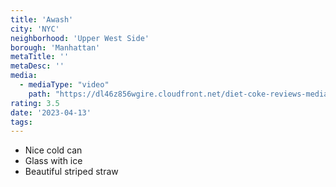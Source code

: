 ```yaml
---
title: 'Awash'
city: 'NYC'
neighborhood: 'Upper West Side'
borough: 'Manhattan'
metaTitle: ''
metaDesc: ''
media:
  - mediaType: "video"
    path: "https://dl46z856wgire.cloudfront.net/diet-coke-reviews-media/awash.mp4"
rating: 3.5
date: '2023-04-13'
tags:
---
```


- Nice cold can
- Glass with ice
- Beautiful striped straw
